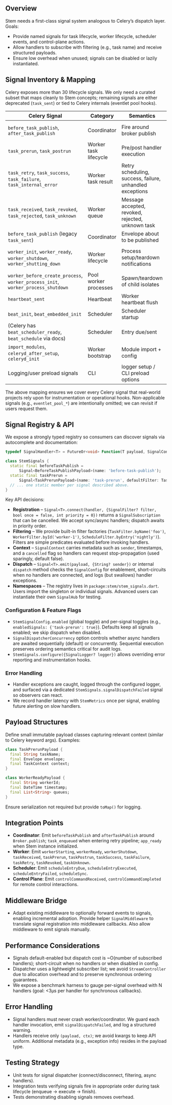 ## Overview
Stem needs a first-class signal system analogous to Celery’s dispatch layer. Goals:

- Provide named signals for task lifecycle, worker lifecycle, scheduler events, and control-plane actions.
- Allow handlers to subscribe with filtering (e.g., task name) and receive structured payloads.
- Ensure low overhead when unused; signals can be disabled or lazily instantiated.

## Signal Inventory & Mapping
Celery exposes more than 30 lifecycle signals. We only need a curated subset that maps cleanly to Stem concepts; remaining signals are either deprecated (`task_sent`) or tied to Celery internals (eventlet pool hooks).

| Celery Signal | Category | Semantics | Proposed Stem Signal |
| --- | --- | --- | --- |
| `before_task_publish`, `after_task_publish` | Coordinator | Fire around broker publish | `StemSignals.beforeTaskPublish`, `StemSignals.afterTaskPublish` (dispatched from `Stem.enqueue`) |
| `task_prerun`, `task_postrun` | Worker task lifecycle | Pre/post handler execution | `StemSignals.taskPrerun`, `StemSignals.taskPostrun` |
| `task_retry`, `task_success`, `task_failure`, `task_internal_error` | Worker task result | Retry scheduling, success, failure, unhandled exceptions | `StemSignals.taskRetry`, `StemSignals.taskSucceeded`, `StemSignals.taskFailed`, `StemSignals.taskErrored` |
| `task_received`, `task_revoked`, `task_rejected`, `task_unknown` | Worker queue | Message accepted, revoked, rejected, unknown task | `StemSignals.taskReceived`, `StemSignals.taskRevoked`, `StemSignals.taskRejected`, `StemSignals.taskUnknown` |
| `before_task_publish` (legacy `task_sent`) | Coordinator | Envelope about to be published | merged above |
| `worker_init`, `worker_ready`, `worker_shutdown`, `worker_shutting_down` | Worker lifecycle | Process setup/teardown notifications | `StemSignals.workerInit`, `StemSignals.workerReady`, `StemSignals.workerStopping`, `StemSignals.workerShutdown` |
| `worker_before_create_process`, `worker_process_init`, `worker_process_shutdown` | Pool worker processes | Spawn/teardown of child isolates | `StemSignals.workerChildInit`, `StemSignals.workerChildShutdown` (maps to Stem isolate pool events) |
| `heartbeat_sent` | Heartbeat | Worker heartbeat flush | `StemSignals.workerHeartbeat` (emitted via heartbeat transport) |
| `beat_init`, `beat_embedded_init` | Scheduler | Scheduler startup | `StemSignals.schedulerInit` |
| (Celery has `beat_scheduler_ready`, `beat_schedule` via docs) | Scheduler | Entry due/sent | `StemSignals.scheduleEntryDue`, `StemSignals.scheduleEntryDispatched`, `StemSignals.scheduleEntryFailed` |
| `import_modules`, `celeryd_after_setup`, `celeryd_init` | Worker bootstrap | Module import + config | folded into `workerInit` (no dedicated Stem signal required) |
| Logging/user preload signals | CLI | logger setup / CLI preload options | not planned for initial parity; out-of-scope for MVP |

The above mapping ensures we cover every Celery signal that real-world projects rely upon for instrumentation or operational hooks. Non-applicable signals (e.g., `eventlet_pool_*`) are intentionally omitted; we can revisit if users request them.

## Signal Registry & API
We expose a strongly typed registry so consumers can discover signals via autocomplete and documentation:

```dart
typedef SignalHandler<T> = FutureOr<void> Function(T payload, SignalContext ctx);

class StemSignals {
  static final beforeTaskPublish =
      Signal<BeforeTaskPublishPayload>(name: 'before-task-publish');
  static final taskPrerun =
      Signal<TaskPrerunPayload>(name: 'task-prerun', defaultFilter: TaskFilter.any);
  // ... one static member per signal described above.
}
```

Key API decisions:

- **Registration** – `Signal<T>.connect(handler, {SignalFilter? filter, bool once = false, int priority = 0})` returns a `SignalSubscription` that can be cancelled. We accept sync/async handlers; dispatch awaits in priority order.
- **Filtering** – We provide built-in filter factories (`TaskFilter.byName('foo')`, `WorkerFilter.byId('worker-1')`, `ScheduleFilter.byEntry('nightly')`). Filters are simple predicates evaluated before invoking handlers.
- **Context** – `SignalContext` carries metadata such as `sender`, timestamps, and a `cancelled` flag so handlers can request stop-propagation (used sparingly, default false).
- **Dispatch** – `Signal<T>.emit(payload, {String? sender})` or internal `dispatch` method checks the `SignalConfig` for enablement, short-circuits when no handlers are connected, and logs (but swallows) handler exceptions.
- **Namespaces** – The registry lives in `package:stem/stem_signals.dart`. Users import the singleton or individual signals. Advanced users can instantiate their own `SignalHub` for testing.

### Configuration & Feature Flags

- `StemSignalConfig.enabled` (global toggle) and per-signal toggles (e.g., `enabledSignals: {'task-prerun': true}`). Defaults keep all signals enabled; we skip dispatch when disabled.
- `SignalDispatcherConcurrency` option controls whether async handlers are awaited sequentially (default) or concurrently. Sequential execution preserves ordering semantics critical for audit logs.
- `StemSignals.configure({SignalLogger? logger})` allows overriding error reporting and instrumentation hooks.

### Error Handling

- Handler exceptions are caught, logged through the configured logger, and surfaced via a dedicated `StemSignals.signalDispatchFailed` signal so observers can react.
- We record handler latency with `StemMetrics` once per signal, enabling future alerting on slow handlers.

## Payload Structures
Define small immutable payload classes capturing relevant context (similar to Celery keyword args). Examples:
```dart
class TaskPrerunPayload {
  final String taskName;
  final Envelope envelope;
  final TaskContext context;
}

class WorkerReadyPayload {
  final String workerId;
  final DateTime timestamp;
  final List<String> queues;
}
```
Ensure serialization not required but provide `toMap()` for logging.

## Integration Points
- **Coordinator**: Emit `beforeTaskPublish` and `afterTaskPublish` around `Broker.publish`; `task_enqueued` when entering retry pipeline; `app_ready` when Stem instance initialized.
- **Worker**: Emit `workerStarting`, `workerReady`, `workerShutdown`, `taskReceived`, `taskPrerun`, `taskPostrun`, `taskSuccess`, `taskFailure`, `taskRetry`, `taskRevoked`, `taskUnknown`.
- **Scheduler**: Emit `scheduleEntryDue`, `scheduleEntryExecuted`, `scheduleEntryFailed`, `scheduleSync`.
- **Control Plane**: Emit `controlCommandReceived`, `controlCommandCompleted` for remote control interactions.

## Middleware Bridge
- Adapt existing middleware to optionally forward events to signals, enabling incremental adoption. Provide helper `SignalMiddleware` to translate signal registration into middleware callbacks. Also allow middleware to emit signals manually.

## Performance Considerations
- Signals default-enabled but dispatch cost is ~O(number of subscribed handlers); short-circuit when no handlers or when disabled in config.
- Dispatcher uses a lightweight subscriber list; we avoid `StreamController` due to allocation overhead and to preserve synchronous ordering guarantees.
- We expose a benchmark harness to gauge per-signal overhead with N handlers (goal: <3µs per handler for synchronous callbacks).

## Error Handling
- Signal handlers must never crash worker/coordinator. We guard each handler invocation, emit `signalDispatchFailed`, and log a structured warning.
- Handlers receive only `(payload, ctx)`; we avoid kwargs to keep API uniform. Additional metadata (e.g., exception info) resides in the payload type.

## Testing Strategy
- Unit tests for signal dispatcher (connect/disconnect, filtering, async handlers).
- Integration tests verifying signals fire in appropriate order during task lifecycle (enqueue → execute → finish).
- Tests demonstrating disabling signals removes overhead.
